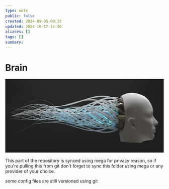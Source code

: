 ```yaml
---
type: note
public: false
created: 2024-09-05-09:32
updated: 2024-10-17-14:30
aliases: []
tags: []
summary: 
---
```


# Brain

![header](./assets/brain_header.jpg)

This part of the repository is synced using mega for privacy reason, so if you're pulling this from git don't forget to sync this folder using mega or any provider of your choice.

some config files are still versioned using git

